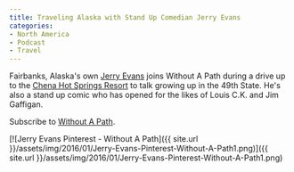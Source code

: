 ```yaml
---
title: Traveling Alaska with Stand Up Comedian Jerry Evans
categories:
- North America
- Podcast
- Travel
---
```


Fairbanks, Alaska's own [Jerry Evans](http://alaskacomedy.com) joins Without A Path during a drive up to the [Chena Hot Springs Resort](http://www.chenahotsprings.com) to talk growing up in the 49th State. He's also a stand up comic who has opened for the likes of Louis C.K. and Jim Gaffigan.

Subscribe to [Without A Path](https://itunes.apple.com/us/podcast/without-a-path/id1037475413?l=es&mt=2).<!-- more -->

[![Jerry Evans Pinterest - Without A Path]({{ site.url }}/assets/img/2016/01/Jerry-Evans-Pinterest-Without-A-Path1.png)]({{ site.url }}/assets/img/2016/01/Jerry-Evans-Pinterest-Without-A-Path1.png)

